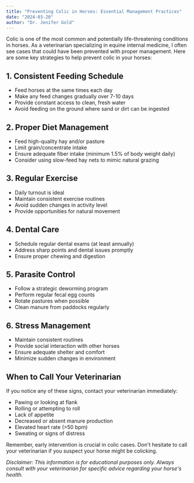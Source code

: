 ```yaml
---
title: "Preventing Colic in Horses: Essential Management Practices"
date: "2024-03-20"
author: "Dr. Jenifer Gold"
---
```


Colic is one of the most common and potentially life-threatening conditions in horses. As a veterinarian specializing in equine internal medicine, I often see cases that could have been prevented with proper management. Here are some key strategies to help prevent colic in your horses:

## 1. Consistent Feeding Schedule
- Feed horses at the same times each day
- Make any feed changes gradually over 7-10 days
- Provide constant access to clean, fresh water
- Avoid feeding on the ground where sand or dirt can be ingested

## 2. Proper Diet Management
- Feed high-quality hay and/or pasture
- Limit grain/concentrate intake
- Ensure adequate fiber intake (minimum 1.5% of body weight daily)
- Consider using slow-feed hay nets to mimic natural grazing

## 3. Regular Exercise
- Daily turnout is ideal
- Maintain consistent exercise routines
- Avoid sudden changes in activity level
- Provide opportunities for natural movement

## 4. Dental Care
- Schedule regular dental exams (at least annually)
- Address sharp points and dental issues promptly
- Ensure proper chewing and digestion

## 5. Parasite Control
- Follow a strategic deworming program
- Perform regular fecal egg counts
- Rotate pastures when possible
- Clean manure from paddocks regularly

## 6. Stress Management
- Maintain consistent routines
- Provide social interaction with other horses
- Ensure adequate shelter and comfort
- Minimize sudden changes in environment

## When to Call Your Veterinarian
If you notice any of these signs, contact your veterinarian immediately:
- Pawing or looking at flank
- Rolling or attempting to roll
- Lack of appetite
- Decreased or absent manure production
- Elevated heart rate (>50 bpm)
- Sweating or signs of distress

Remember, early intervention is crucial in colic cases. Don't hesitate to call your veterinarian if you suspect your horse might be colicking.

*Disclaimer: This information is for educational purposes only. Always consult with your veterinarian for specific advice regarding your horse's health.* 